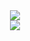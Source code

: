 <div align="center">
  <img src="https://capsule-render.vercel.app/api?type=waving&height=200&section=header&text=UMA&fontAlign=80&fontAlignY=40&color=gradient"/> 
</div>
<div align="center">
   <img src="https://img.shields.io/badge/HTML5-E34F26?style=flat&logo=HTML5&logoColor=white" />

</div>
